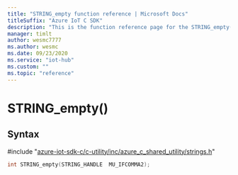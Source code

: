```yaml
---                             
title: "STRING_empty function reference | Microsoft Docs" 
titleSuffix: "Azure IoT C SDK"            
description: "This is the function reference page for the STRING_empty() function in the Azure IoT C SDK. This SDK is used with Azure IoT Hub and Azure IoT Hub Device Provisioning Service"            
manager: timlt                 
author: wesmc7777              
ms.author: wesmc               
ms.date: 09/23/2020                    
ms.service: "iot-hub"             
ms.custom: ""                
ms.topic: "reference"        
---                            
```


# STRING_empty()

## Syntax

\#include "[azure-iot-sdk-c/c-utility/inc/azure_c_shared_utility/strings.h](../strings-h.md)"  
```C
int STRING_empty(STRING_HANDLE  MU_IFCOMMA2);
```

